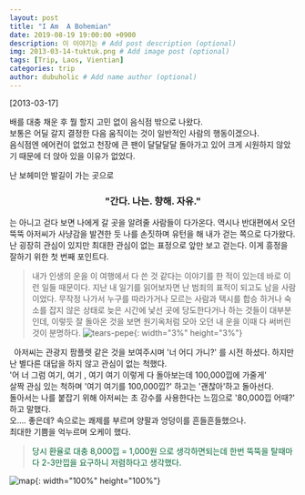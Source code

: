 ```yaml
---
layout: post
title: "I Am  A Bohemian"
date: 2019-08-19 19:00:00 +0900
description: 이 이야기는 # Add post description (optional)
img: 2013-03-14-tuktuk.png # Add image post (optional)
tags: [Trip, Laos, Vientian]
categories: trip
author: dubuholic # Add name author (optional)
---
```



[2013-03-17] 

배를 대충 채운 후 뭘 할지 고민 없이 음식점 밖으로 나왔다.  
보통은 어딜 갈지 결정한 다음 움직이는 것이 일반적인 사람의 행동이겠으나.  
음식점엔 에어컨이 없었고 천장에 큰 팬이 달달달달 돌아가고 있어 크게 시원하지 않았기 때문에 더 앉아 있을 이유가 없었다.  

난 보헤미안 발길이 가는 곳으로

### <center>"간다. 나는. 향해. 자유."</center>  

는 아니고 걷다 보면 나에게 갈 곳을 알려줄 사람들이 다가온다. 역시나 반대편에서 오던 뚝뚝 아저씨가 사냥감을 발견한 듯 나를 손짓하며 유턴을 해 내가 걷는 쪽으로 다가왔다. 
난 굉장히 관심이 있지만 최대한 관심이 없는 표정으로 앞만 보고 걷는다. 이게 흥정을 잘하기 위한 첫 번째 포인트다.  

> 내가 인생의 운을 이 여행에서 다 쓴 것 같다는 이야기를 한 적이 있는데 바로 이런 일들 때문이다. 
> 지난 내 일기를 읽어보자면 난 범죄의 표적이 되고도 남을 사람이었다. 무작정 나가서 누구를 따라가거나 모르는 사람과 택시를 합승 하거나 
> 숙소를 잡지 않은 상태로 늦은 시간에 낯선 곳에 당도한다거나 하는 것들이 대부분인데, 
> 이렇듯 잘 돌아온 것을 보면 원기옥처럼 모아 오던 내 운을 이때 다 써버린 것이 분명하다. ![tears-pepe]({{site.baseurl}}/assets/img/tears-pepe2.JPG "pepe"){: width="3%" height="3%"}  
 
 
&nbsp;&nbsp;아저씨는 관광지 팜플렛 같은 것을 보여주시며 '너 어디 가니?' 를 시전 하셨다. 하지만 난 별다른 대답을 하지 않고 관심이 없는 척했다.  
'어 너 그럼 여기, 여기 , 여기 여기 이렇게 다 돌아보는데 100,000낍에 가줄게'   
살짝 관심 있는 척하며 '여기 여기를 100,000낍?' 하고는 '괜찮아'하고 돌아선다.  
돌아서는 나를 붙잡기 위해 아저씨는 초 강수를 사용한다는 느낌으로 '80,000낍 어때?' 하고 말했다.  
오.... 좋은데? 속으로는 쾌제를 부르며 양팔과 엉덩이를 흔들흔들했으나.   
최대한 기쁨을 억누르며 오케이 했다.  

> <span style="color:#006733">당시 환율로 대충 8,000낍 = 1,000원 으로 생각하면되는데 한번 뚝뚝을 탈때마다 2-3만낍을 요구하니 저렴하다고 생각했다.</span>

![map]({{site.baseurl}}/assets/img/2019-08-19-mekong.jpg "Mekong R"){: width="100%" height="100%"}
